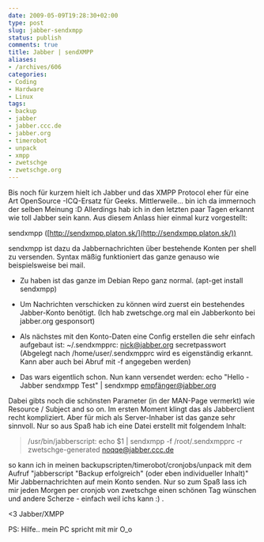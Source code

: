 ```yaml
---
date: 2009-05-09T19:28:30+02:00
type: post
slug: jabber-sendxmpp
status: publish
comments: true
title: Jabber | sendXMPP
aliases:
- /archives/606
categories:
- Coding
- Hardware
- Linux
tags:
- backup
- jabber
- jabber.ccc.de
- jabber.org
- timerobot
- unpack
- xmpp
- zwetschge
- zwetschge.org
---
```


Bis noch für kurzem hielt ich Jabber und das XMPP Protocol eher für eine Art OpenSource -ICQ-Ersatz für Geeks. Mittlerweile... bin ich da immernoch der selben Meinung :D Allerdings hab ich in den letzten paar Tagen erkannt wie toll Jabber sein kann. Aus diesem Anlass hier einmal kurz vorgestellt:

sendxmpp ([http://sendxmpp.platon.sk/](http://sendxmpp.platon.sk/))

sendxmpp ist dazu da Jabbernachrichten über bestehende Konten per shell zu versenden. Syntax mäßig funktioniert das ganze genauso wie beispielsweise bei mail.



	
  * Zu haben ist das ganze im Debian Repo ganz normal. (apt-get install sendxmpp)

	
  * Um Nachrichten verschicken zu können wird zuerst ein bestehendes Jabber-Konto benötigt. (Ich hab zwetschge.org mal ein Jabberkonto bei jabber.org gesponsort)

	
  * Als nächstes mit den Konto-Daten eine Config erstellen die sehr einfach aufgebaut ist:
~/.sendxmpprc:
nick@jabber.org secretpasswort
(Abgelegt nach /home/user/.sendxmpprc wird es eigenständig erkannt. Kann aber auch bei Abruf mit -f angegeben werden)

	
  * Das wars eigentlich schon. Nun kann versendet werden:
echo "Hello - Jabber sendxmpp Test" | sendxmpp empfänger@jabber.org


Dabei gibts noch die schönsten Parameter (in der MAN-Page vermerkt) wie Resource / Subject and so on.
Im ersten Moment klingt das als Jabberclient recht kompliziert. Aber für mich als Server-Inhaber ist das ganze sehr sinnvoll. Nur so aus Spaß hab ich eine Datei erstellt mit folgendem Inhalt:


> /usr/bin/jabberscript:
echo $1 | sendxmpp -f /root/.sendxmpprc -r zwetschge-generated noqqe@jabber.ccc.de


so kann ich in meinen backupscripten/timerobot/cronjobs/unpack mit dem Aufruf "jabberscript "Backup erfolgreich" (oder eben individueller Inhalt)" Mir Jabbernachrichten auf mein Konto senden. Nur so zum Spaß lass ich mir jeden Morgen per cronjob von zwetschge einen schönen Tag wünschen und andere Scherze - einfach weil ichs kann :) .

<3 Jabber/XMPP

PS: Hilfe.. mein PC spricht mit mir O_o
